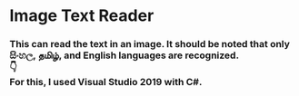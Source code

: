 # Image Text Reader
<h3> This can read the text in an image. It should be noted that only සිංහල, தமிழ், and English languages are recognized. 
</br>👇</br>
For this, I used Visual Studio 2019 with C#.
</h3>
</br>
</img src="https://github.com/samithaprasad/Image_Text_Reader/blob/main/Screenshot%201.jpg">
